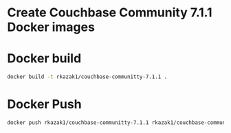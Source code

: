 # Create Couchbase Community 7.1.1 Docker images

# Docker build 

```bash
docker build -t rkazak1/couchbase-communitty-7.1.1 . 
```
# Docker Push

```bash
docker push rkazak1/couchbase-communitty-7.1.1 rkazak1/couchbase-communitty-7.1.1
```
